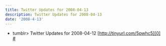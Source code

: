 ```yaml
---
title: Twitter Updates for 2008-04-13
description: Twitter Updates for 2008-04-13
date: '2008-4-13'
---
```


* tumblr\> Twitter Updates for 2008-04-12 [http://tinyurl.com/5pwhc5][0] [\#][1]


[0]: http://tinyurl.com/5pwhc5
[1]: http://twitter.com/shvelmur/statuses/788165458